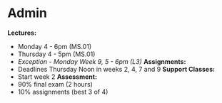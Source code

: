 # Admin 
**Lectures:**
- Monday 4 - 6pm (MS.01)
- Thursday 4 - 5pm (MS.01) 
- *Exception - Monday Week 9, 5 - 6pm (L3)*
**Assignments:**
- Deadlines Thursday Noon in weeks 2, 4, 7 and 9 
**Support Classes:** 
- Start week 2
**Assessment:**
- 90% final exam (2 hours) 
- 10% assignments (best 3 of 4)
